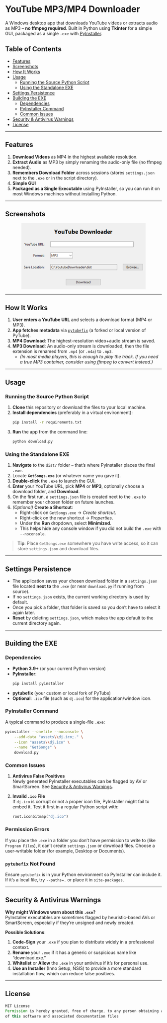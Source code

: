 # YouTube MP3/MP4 Downloader

A Windows desktop app that downloads YouTube videos or extracts audio as MP3 – **no ffmpeg required**. Built in Python using **Tkinter** for a simple GUI, packaged as a single `.exe` with [PyInstaller](https://www.pyinstaller.org/).

## Table of Contents

- [Features](#features)  
- [Screenshots](#screenshots)  
- [How It Works](#how-it-works)  
- [Usage](#usage)  
  - [Running the Source Python Script](#running-the-source-python-script)  
  - [Using the Standalone EXE](#using-the-standalone-exe)  
- [Settings Persistence](#settings-persistence)  
- [Building the EXE](#building-the-exe)  
  - [Dependencies](#dependencies)  
  - [PyInstaller Command](#pyinstaller-command)  
  - [Common Issues](#common-issues)  
- [Security & Antivirus Warnings](#security--antivirus-warnings)  
- [License](#license)

---

## Features

1. **Download Videos** as MP4 in the highest available resolution.  
2. **Extract Audio** as MP3 by simply renaming the audio-only file (no ffmpeg needed).  
3. **Remembers Download Folder** across sessions (stores `settings.json` next to the `.exe` or in the script directory).  
4. **Simple GUI**
5. **Packaged as a Single Executable** using PyInstaller, so you can run it on most Windows machines without installing Python.

---

## Screenshots

<p align="center">
  <img src="assets/downloadimg.PNG" alt="YouTube Downloader Screenshot" width="400">
</p>

---

## How It Works

1. **User enters a YouTube URL** and selects a download format (MP4 or MP3).  
2. **App fetches metadata** via [`pytubefix`](#) (a forked or local version of PyTube).  
3. **MP4 Download**: The highest-resolution video+audio stream is saved.  
4. **MP3 Download**: An audio-only stream is downloaded, then the file extension is renamed from `.mp4` (or `.m4a`) to `.mp3`.  
   - *(In most media players, this is enough to play the track. If you need a true MP3 container, consider using ffmpeg to convert instead.)*

---

## Usage

### Running the Source Python Script

1. **Clone** this repository or download the files to your local machine.  
2. **Install dependencies** (preferably in a virtual environment):
   ```bash
   pip install -r requirements.txt
3. **Run** the app from the command line:
   ```bash
   python download.py
   ```

### Using the Standalone EXE
1. **Navigate** to the `dist/` folder – that’s where PyInstaller places the final `.exe`.  
2. Locate **`GetSongs.exe`** (or whatever name you gave it).  
3. **Double-click** the `.exe` to launch the GUI.  
4. **Enter** your YouTube URL, pick **MP4** or **MP3**, optionally choose a download folder, and **Download**.  
5. On the first run, a `settings.json` file is created next to the `.exe` to remember your chosen folder on future launches.
6. *(Optional)* **Create a Shortcut**:  
   - Right-click on `GetSongs.exe` → *Create shortcut*.  
   - Right-click on the new shortcut → *Properties*.  
   - Under the **Run** dropdown, select **Minimized**.  
   - This helps hide any console window if you did not build the `.exe` with `--noconsole`.

> **Tip**: Place `GetSongs.exe` somewhere you have write access, so it can store `settings.json` and download files.

---

## Settings Persistence

- The application saves your chosen download folder in a `settings.json` file located **next to** the `.exe` (or near `download.py` if running from source).  
- If no `settings.json` exists, the current working directory is used by default.  
- Once you pick a folder, that folder is saved so you don’t have to select it again later.  
- **Reset** by deleting `settings.json`, which makes the app default to the current directory again.

---

## Building the EXE

### Dependencies

- **Python 3.9+** (or your current Python version)  
- **PyInstaller**:
  ```bash
  pip install pyinstaller
- **pytubefix** (your custom or local fork of PyTube)  
- **Optional**: `.ico` file (such as `dj.ico`) for the application/window icon.

### PyInstaller Command
A typical command to produce a single-file `.exe`:

```bash
pyinstaller --onefile --noconsole \
    --add-data "assets\\dj.ico;." \
    --icon "assets\\dj.ico" \
    --name "GetSongs" \
    download.py
```

### Common Issues

1. **Antivirus False Positives**  
   Newly generated PyInstaller executables can be flagged by AV or SmartScreen. See [Security & Antivirus Warnings](#security--antivirus-warnings).

2. **Invalid `.ico` File**  
   If `dj.ico` is corrupt or not a proper icon file, PyInstaller might fail to embed it. Test it first in a regular Python script with:
   ```python
   root.iconbitmap("dj.ico")
   ```

### Permission Errors
If you place the `.exe` in a folder you don’t have permission to write to (like `Program Files`), it can’t create `settings.json` or download files. Choose a user-writable folder (for example, Desktop or Documents).

### `pytubefix` Not Found
Ensure `pytubefix` is in your Python environment so PyInstaller can include it. If it’s a local file, try `--paths=.` or place it in `site-packages`.

---

## Security & Antivirus Warnings

**Why might Windows warn about this `.exe`?**  
PyInstaller executables are sometimes flagged by heuristic-based AVs or SmartScreen, especially if they’re unsigned and newly created.

**Possible Solutions**:  
1. **Code-Sign** your `.exe` if you plan to distribute widely in a professional context.  
2. **Rename** your `.exe` if it has a generic or suspicious name like “download.exe.”  
3. **Whitelist** or **Allow** the `.exe` in your antivirus if it’s for personal use.  
4. **Use an Installer** (Inno Setup, NSIS) to provide a more standard installation flow, which can reduce false positives.

---

## License

```java
MIT License
Permission is hereby granted, free of charge, to any person obtaining a copy
of this software and associated documentation files
```